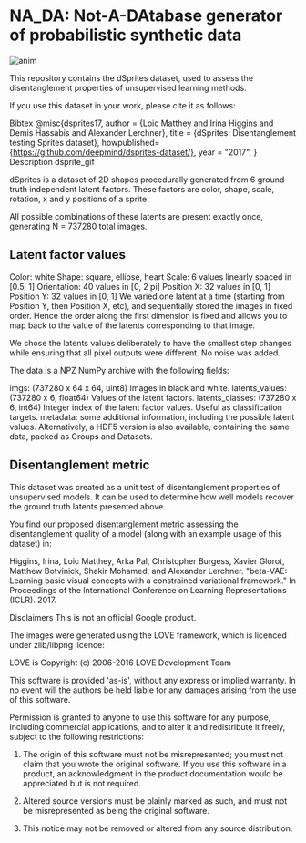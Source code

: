 # NA_DA: Not-A-DAtabase generator of probabilistic synthetic data 

![anim](https://github.com/user-attachments/assets/22cff88b-ac69-4542-81b3-13318474b0a3)

This repository contains the dSprites dataset, used to assess the disentanglement properties of unsupervised learning methods.

If you use this dataset in your work, please cite it as follows:

Bibtex
@misc{dsprites17,
author = {Loic Matthey and Irina Higgins and Demis Hassabis and Alexander Lerchner},
title = {dSprites: Disentanglement testing Sprites dataset},
howpublished= {https://github.com/deepmind/dsprites-dataset/},
year = "2017",
}
Description
dsprite_gif

dSprites is a dataset of 2D shapes procedurally generated from 6 ground truth independent latent factors. These factors are color, shape, scale, rotation, x and y positions of a sprite.

All possible combinations of these latents are present exactly once, generating N = 737280 total images.

## Latent factor values
Color: white
Shape: square, ellipse, heart
Scale: 6 values linearly spaced in [0.5, 1]
Orientation: 40 values in [0, 2 pi]
Position X: 32 values in [0, 1]
Position Y: 32 values in [0, 1]
We varied one latent at a time (starting from Position Y, then Position X, etc), and sequentially stored the images in fixed order. Hence the order along the first dimension is fixed and allows you to map back to the value of the latents corresponding to that image.

We chose the latents values deliberately to have the smallest step changes while ensuring that all pixel outputs were different. No noise was added.

The data is a NPZ NumPy archive with the following fields:

imgs: (737280 x 64 x 64, uint8) Images in black and white.
latents_values: (737280 x 6, float64) Values of the latent factors.
latents_classes: (737280 x 6, int64) Integer index of the latent factor values. Useful as classification targets.
metadata: some additional information, including the possible latent values.
Alternatively, a HDF5 version is also available, containing the same data, packed as Groups and Datasets.

## Disentanglement metric
This dataset was created as a unit test of disentanglement properties of unsupervised models. It can be used to determine how well models recover the ground truth latents presented above.

You find our proposed disentanglement metric assessing the disentanglement quality of a model (along with an example usage of this dataset) in:

Higgins, Irina, Loic Matthey, Arka Pal, Christopher Burgess, Xavier Glorot, Matthew Botvinick, Shakir Mohamed, and Alexander Lerchner. "beta-VAE: Learning basic visual concepts with a constrained variational framework." In Proceedings of the International Conference on Learning Representations (ICLR). 2017.

Disclaimers
This is not an official Google product.

The images were generated using the LOVE framework, which is licenced under zlib/libpng licence:

LOVE is Copyright (c) 2006-2016 LOVE Development Team

This software is provided 'as-is', without any express or implied
warranty. In no event will the authors be held liable for any damages
arising from the use of this software.

Permission is granted to anyone to use this software for any purpose,
including commercial applications, and to alter it and redistribute it
freely, subject to the following restrictions:

1. The origin of this software must not be misrepresented; you must not
claim that you wrote the original software. If you use this software
in a product, an acknowledgment in the product documentation would be
appreciated but is not required.

2. Altered source versions must be plainly marked as such, and must not be
misrepresented as being the original software.

3. This notice may not be removed or altered from any source
distribution.
